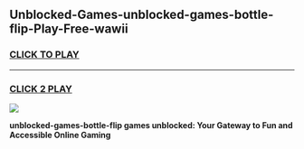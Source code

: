 
## Unblocked-Games-unblocked-games-bottle-flip-Play-Free-wawii
<h3>
<a href="https://premium76.site?title=unblocked-games-bottle-flip&ref=17A">CLICK TO PLAY</a></h3>
<hr>

<h3>
<a href="https://premium76.site?title=unblocked-games-bottle-flip&ref=17A">CLICK 2 PLAY</a>
  
</h3>

<a href="https://premium76.site?title=unblocked-games-bottle-flip&ref=17A"><img src="https://clearcache.store/games.png"></a>


**unblocked-games-bottle-flip games unblocked: Your Gateway to Fun and Accessible Online Gaming**
